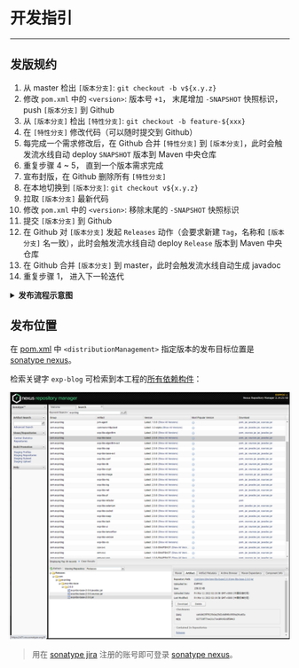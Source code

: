 # 开发指引

------

## 发版规约

1. 从 master 检出 `[版本分支]`: `git checkout -b v${x.y.z}`
2. 修改 `pom.xml` 中的 `<version>`: 版本号 `+1`， 末尾增加 `-SNAPSHOT` 快照标识， push `[版本分支]` 到 Github
3. 从 `[版本分支]` 检出 `[特性分支]`: `git checkout -b feature-${xxx}`
4. 在 `[特性分支]` 修改代码（可以随时提交到 Github）
5. 每完成一个需求修改后，在 Github 合并 `[特性分支]` 到 `[版本分支]`，此时会触发流水线自动 deploy `SNAPSHOT` 版本到 Maven 中央仓库
6. 重复步骤 4 ~ 5， 直到一个版本需求完成
7. 宣布封版，在 Github 删除所有 `[特性分支]`
8. 在本地切换到 `[版本分支]`: `git checkout v${x.y.z}`
9. 拉取 `[版本分支]` 最新代码
10. 修改 `pom.xml` 中的 `<version>`: 移除末尾的 `-SNAPSHOT` 快照标识
11. 提交 `[版本分支]` 到 Github
12. 在 Github 对 `[版本分支]` 发起 `Releases` 动作（会要求新建 `Tag`，名称和 `[版本分支]` 名一致），此时会触发流水线自动 deploy `Release` 版本到 Maven 中央仓库
13. 在 Github 合并 `[版本分支]` 到 master，此时会触发流水线自动生成 javadoc
14. 重复步骤 1， 进入下一轮迭代

<details>
<summary><b>发布流程示意图</b></summary>
<br/>

```mermaid
sequenceDiagram
    participant Local
    participant Github
    participant Github Action
    Github->>Local: 拉取 master 最新内容<br/>git pull
    Local->>Local: 检出 [版本分支]<br/>git checkout -b v${x.y.z}
    Note left of Local: 版本号 +1<br/>末尾增加 -SNAPSHOT
    Local->>Local: 修改 pom.xml 版本
    Local->>Github: 推送 [版本分支]<br/>git push
    
```


Note left of 视觉 AI 服务: Socket Server
loop Listener
视觉 AI 服务->>视觉 AI 服务: 监听游戏控制终端链接请求
end
Note right of 游戏控制终端: Socket Client
游戏控制终端->>视觉 AI 服务: 建立 Socket 连接
Note right of 游戏控制终端: 👇 Alt
游戏控制终端->>游戏: 截取游戏画面<br/>中心区域
Note right of 游戏控制终端: by [OpenCV]
Note left of 游戏控制终端: by [视频采集卡]
游戏控制终端->>视觉 AI 服务: 发送区域图像
视觉 AI 服务->>视觉 AI 服务: 分析区域图像<br/>获得人体部位坐标
Note left of 视觉 AI 服务: by [视觉 AI]
Note right of 视觉 AI 服务: by [Socket]
视觉 AI 服务->>游戏控制终端: 发送人体部位坐标
游戏控制终端->>游戏控制终端: 计算坐标偏移<br/>获得鼠标坐标
Note right of 游戏控制终端: by [驱动级信号]
游戏控制终端->>游戏: 发送鼠标坐标
Note right of 游戏: 移动鼠标到目标<br/>然后射击吧 !!!

</details>


## 发布位置

在 [pom.xml](./pom.xml) 中 `<distributionManagement>` 指定版本的发布目标位置是 [sonatype nexus](https://s01.oss.sonatype.org/)。

检索关键字 `exp-blog` 可检索到本工程的[所有依赖构件](https://s01.oss.sonatype.org/#nexus-search;quick~exp-blog)：

![](./imgs/01.png)

> 用在 [sonatype jira](https://issues.sonatype.org) 注册的账号即可登录 [sonatype nexus](https://s01.oss.sonatype.org/)。


